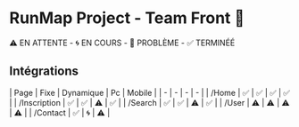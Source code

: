 # RunMap Project - Team Front 🎨

⚠️ EN ATTENTE - 🌀 EN COURS - 🛑 PROBLÈME - ✅ TERMINÉÉ

## Intégrations
| Page | Fixe | Dynamique | Pc | Mobile |
| - | - | - | - |
| /Home | ✅ | ✅ | ✅ | ✅ |
| /Inscription | ✅ | ✅ | ⚠️ | ✅ |
| /Search | ✅ | ✅ | ⚠️ | ✅ |
| /User | ⚠️ | ⚠️ | ⚠️ | ⚠️ |
| /Contact | ✅ | 🌀 | ⚠️ |
